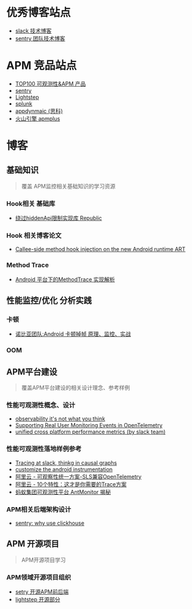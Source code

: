 # 优秀博客站点
- [slack 技术博客](https://slack.engineering/)
- [sentry 团队技术博客](https://blog.sentry.io/?utm_source=google&utm_medium=cpc&utm_campaign=9575834316&utm_content=g&utm_term=sentry&gclid=CjwKCAjw682TBhATEiwA9crl3yQC4mrsWFy3T7VqohWwc20EZVGchpZtlknaP7ahTOAA_ml7FDNuVhoCthYQAvD_BwE)

# APM 竞品站点
- [TOP100 可观测性&APM 产品](https://haydenjames.io/20-top-server-monitoring-application-performance-monitoring-apm-solutions/)
- [sentry](https://sentry.io/)
- [Lightstep](https://docs.lightstep.com/)
- [splunk](https://www.splunk.com/)
- [appdynmaic (思科)](https://www.appdynamics.com/)
- [火山引擎 apmplus](https://www.volcengine.com/product/apmplus)
# 博客

## 基础知识
>覆盖 APM监控相关基础知识的学习资源

### Hook相关 基础库
- [绕过hiddenApi限制实现库 Republic](https://github.com/whulzz1993/RePublic)

### Hook 相关博客论文
- [Callee-side method hook injection
on the new Android runtime ART](https://publications.cispa.saarland/143/1/arthook_thesis.pdf)

### Method Trace
- [Android 平台下的MethodTrace 实现解析](https://juejin.cn/post/7107137302043820039)
## 性能监控/优化 分析实践

### 卡顿
- [诺比亚团队:Android 卡顿掉帧 原理、监控、实战](https://www.jianshu.com/p/f1a777551b70)

### OOM

## APM平台建设
>覆盖APM平台建设的相关设计理念、参考样例

### 性能可观测性概念、设计

- [observability it's not what you think](https://www.splunk.com/en_us/blog/devops/observability-it-s-not-what-you-think.html)
- [Supporting Real User Monitoring Events in OpenTelemetry](https://github.com/open-telemetry/oteps/issues/169#)
- [unified cross platform performance metrics (by slack team)](https://slack.engineering/unified-cross-platform-performance-metrics/)

### 性能可观测性落地样例参考

- [Tracing at slack, thinkg in causal graphs](https://slack.engineering/tracing-at-slack-thinking-in-causal-graphs/)
- [customize the android instrumentation](https://docs.appdynamics.com/21.3/en/end-user-monitoring/mobile-real-user-monitoring/instrument-android-applications/customize-the-android-instrumentation)
- [阿里云 - 可观察性统一方案-SLS兼容OpenTelemetry](https://developer.aliyun.com/article/766070)
- [阿里云 - 10个特性：这才是你需要的Trace方案](https://developer.aliyun.com/article/783270?spm=a2c6h.12873639.article-detail.7.3e2c5d17Nd6kgv)
- [蚂蚁集团可观测性平台 AntMonitor 揭秘](https://mp.weixin.qq.com/s/k59Bi_EfJSq3v4uawAwDUw)

### APM相关后端架构设计
- [sentry:  why use clickhouse](https://blog.sentry.io/2019/05/16/introducing-snuba-sentrys-new-search-infrastructure#why-clickhouse)

## APM 开源项目
> APM开源项目学习

### APM领域开源项目组织
- [setry 开源APM前后端](https://github.com/getsentry/sentry)
- [lightstep 开源部分](https://github.com/lightstep)


